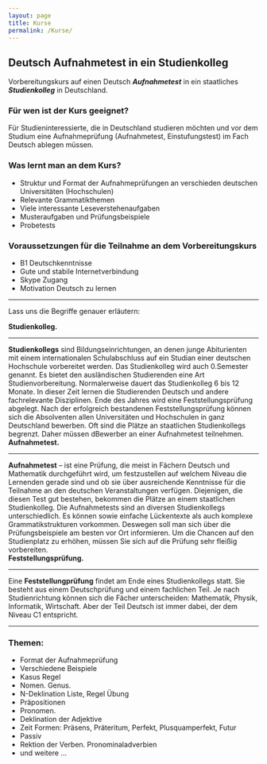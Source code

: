 ```yaml
---
layout: page
title: Kurse
permalink: /Kurse/
---
```


## Deutsch Aufnahmetest in ein Studienkolleg

Vorbereitungskurs auf einen Deutsch ***Aufnahmetest*** in ein staatliches ***Studienkolleg*** in Deutschland. 

### Für wen ist der Kurs geeignet? 
 
Für Studieninteressierte, die in Deutschland studieren möchten und vor dem Studium eine Aufnahmeprüfung (Aufnahmetest, Einstufungstest) im Fach Deutsch ablegen müssen.  
 
### Was lernt man an dem Kurs? 

- Struktur und Format der Aufnahmeprüfungen an verschieden deutschen Universitäten (Hochschulen) 
- Relevante Grammatikthemen  
- Viele interessante Leseverstehenaufgaben 
- Musteraufgaben und Prüfungsbeispiele 
- Probetests  

### Voraussetzungen für die Teilnahme an dem Vorbereitungskurs 
- B1 Deutschkenntnisse 
- Gute und stabile Internetverbindung 
- Skype Zugang  
- Motivation Deutsch zu lernen 
 
--- 
<!-- <div class="accordion" id="accordionPanelsStayOpenExample">
  <div class="accordion-item">
    <h2 class="accordion-header" id="panelsStayOpen-headingOne">
      <button class="accordion-button" type="button" data-bs-toggle="collapse" data-bs-target="#panelsStayOpen-collapseOne" aria-expanded="true" aria-controls="panelsStayOpen-collapseOne">
        Studienkolleg. Was ist das?
      </button>
    </h2>
    <div id="panelsStayOpen-collapseOne" class="accordion-collapse collapse show" aria-labelledby="panelsStayOpen-headingOne">
      <div class="accordion-body">
        <strong>Studienkollegs</strong> sind Bildungseinrichtungen, an denen junge Abiturienten mit einem internationalen Schulabschluss auf ein Studium an einer deutschen Hochschule vorbereitet werden.  
        Das Studienkolleg wird auch 0.Semester genannt. Es bietet den ausländischen Studierenden eine Art Studienvorbereitung. 
        Normalerweise dauert das Studienkolleg 6 bis 12 Monate. In dieser Zeit lernen die Studierenden Deutsch und andere fachrelevante Disziplinen. Am Ende des Jahres wird eine Feststellungsprüfung abgelegt. Nach der erfolgreich bestandenen Feststellungsprüfung können sich die Absolventen an allen Universitäten und Hochschulen in ganz Deutschland bewerben. Oft sind die Plätze an staatlichen Studienkollegs begrenzt. Daher müssen die Bewerber an einer Aufnahmetest teilnehmen.  
      </div>
    </div>
  </div>
  <div class="accordion-item">
    <h2 class="accordion-header" id="panelsStayOpen-headingTwo">
      <button class="accordion-button collapsed" type="button" data-bs-toggle="collapse" data-bs-target="#panelsStayOpen-collapseTwo" aria-expanded="false" aria-controls="panelsStayOpen-collapseTwo">
        Aufnahmetest. Was ist das? 
      </button>
    </h2>
    <div id="panelsStayOpen-collapseTwo" class="accordion-collapse collapse" aria-labelledby="panelsStayOpen-headingTwo">
      <div class="accordion-body">
        <strong>Aufnahmetest</strong>  – ist eine Prüfung, die meist in Fächern Deutsch und Mathematik durchgeführt wird, um festzustellen auf welchem Niveau die Lernenden gerade sind und ob sie über ausreichende Kenntnisse für die Teilnahme an den deutschen Veranstaltungen verfügen. Diejenigen, die diesen Test gut bestehen, bekommen die Plätze an einem staatlichen Studienkolleg.  
        Die Aufnahmetests sind an diversen Studienkollegs unterschiedlich. Es können sowie einfache Lückentexte als auch komplexe Grammatikstrukturen vorkommen. Deswegen soll man sich über die Prüfungsbeispiele am besten vor Ort informieren. Um die Chancen auf den Studienplatz zu erhöhen, müssen Sie sich auf die Prüfung sehr fleißig vorbereiten. 
      </div>
    </div>
  </div>
  <div class="accordion-item">
    <h2 class="accordion-header" id="panelsStayOpen-headingThree">
      <button class="accordion-button collapsed" type="button" data-bs-toggle="collapse" data-bs-target="#panelsStayOpen-collapseThree" aria-expanded="false" aria-controls="panelsStayOpen-collapseThree">
        Feststellungsprüfung. Was ist das? 
      </button>
    </h2>
    <div id="panelsStayOpen-collapseThree" class="accordion-collapse collapse" aria-labelledby="panelsStayOpen-headingThree">
      <div class="accordion-body">
        Eine <strong>Feststellungprüfung</strong> findet am Ende eines Studienkollegs statt. Sie besteht aus einem Deutschprüfung und einem fachlichen Teil. Je nach Studienrichtung können sich die Fächer unterscheiden: Mathematik, Physik, Informatik, Wirtschaft. Aber der Teil Deutsch ist immer dabei, der dem Niveau C1 entspricht. 
      </div>
    </div>
  </div>
</div>  -->

Lass uns die Begriffe genauer erläutern:

<div class="alert alert-primary" role="alert">
  <strong> Studienkolleg. </strong>
  <hr/>
  <strong>Studienkollegs</strong> sind Bildungseinrichtungen, an denen junge Abiturienten mit einem internationalen Schulabschluss auf ein Studian einer deutschen Hochschule vorbereitet werden.  
  Das Studienkolleg wird auch 0.Semester genannt. Es bietet den ausländischen Studierenden eine Art Studienvorbereitung. 
  Normalerweise dauert das Studienkolleg 6 bis 12 Monate. In dieser Zeit lernen die Studierenden Deutsch und andere fachrelevante Disziplinen. Ende des Jahres wird eine Feststellungsprüfung abgelegt. Nach der erfolgreich bestandenen Feststellungsprüfung können sich die Absolventen allen Universitäten und Hochschulen in ganz Deutschland bewerben. Oft sind die Plätze an staatlichen Studienkollegs begrenzt. Daher müssen dBewerber an einer Aufnahmetest teilnehmen.  
</div>

<div class="alert alert-success" role="alert">
  <strong> Aufnahmetest. </strong>
  <hr/>
  <strong>Aufnahmetest</strong>  – ist eine Prüfung, die meist in Fächern Deutsch und Mathematik durchgeführt wird, um festzustellen auf welchem Niveau die Lernenden gerade sind und ob sie über ausreichende Kenntnisse für die Teilnahme an den deutschen Veranstaltungen verfügen. Diejenigen, die diesen Test gut bestehen, bekommen die Plätze an einem staatlichen Studienkolleg.  
  Die Aufnahmetests sind an diversen Studienkollegs unterschiedlich. Es können sowie einfache Lückentexte als auch komplexe Grammatikstrukturen vorkommen. Deswegen soll man sich über die Prüfungsbeispiele am besten vor Ort informieren. Um die Chancen auf den Studienplatz zu erhöhen, müssen Sie sich auf die Prüfung sehr fleißig vorbereiten. 
</div>

<div class="alert alert-primary" role="alert">
  <strong> Feststellungsprüfung. </strong>
  <hr/>
  Eine <strong>Feststellungprüfung</strong> findet am Ende eines Studienkollegs statt. Sie besteht aus einem Deutschprüfung und einem fachlichen Teil. Je nach Studienrichtung können sich die Fächer unterscheiden: Mathematik, Physik, Informatik, Wirtschaft. Aber der Teil Deutsch ist immer dabei, der dem Niveau C1 entspricht. 
</div>

---

### Themen:  

- Format der Aufnahmeprüfung
- Verschiedene Beispiele 
- Kasus Regel 
- Nomen. Genus.  
- N-Deklination Liste, Regel Übung 
- Präpositionen 
- Pronomen. 
- Deklination der Adjektive  
- Zeit Formen: Präsens, Präteritum, Perfekt, Plusquamperfekt, Futur  
- Passiv  
- Rektion der Verben. Pronominaladverbien 
- und weitere ... 
